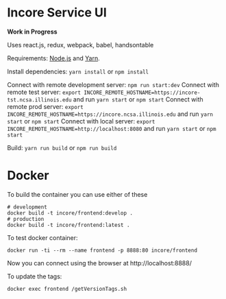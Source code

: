 Incore Service UI
==================================

**Work in Progress**

Uses react.js, redux, webpack, babel, handsontable

Requirements: [Node.js](https://nodejs.org) and [Yarn](https://yarnpkg.com).

Install dependencies: `yarn install` or `npm install`

Connect with remote development server: `npm run start:dev`
Connect with remote test server: `export INCORE_REMOTE_HOSTNAME=https://incore-tst.ncsa.illinois.edu` and run `yarn start` or `npm start`
Connect with remote prod server: `export INCORE_REMOTE_HOSTNAME=https://incore.ncsa.illinois.edu` and run `yarn start` or `npm start`
Connect with local server: `export INCORE_REMOTE_HOSTNAME=http://localhost:8080` and run `yarn start` or `npm start`

Build: `yarn run build` or `npm run build`

Docker
======

To build the container you can use either of these

```
# development
docker build -t incore/frontend:develop .
# production
docker build -t incore/frontend:latest .
```

To test docker container:

```
docker run -ti --rm --name frontend -p 8888:80 incore/frontend
```

Now you can connect using the browser at http://localhost:8888/

To update the tags:

```
docker exec frontend /getVersionTags.sh
```
